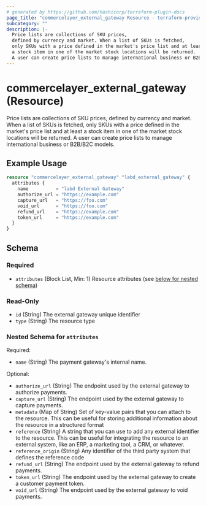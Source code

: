 ```yaml
---
# generated by https://github.com/hashicorp/terraform-plugin-docs
page_title: "commercelayer_external_gateway Resource - terraform-provider-commercelayer"
subcategory: ""
description: |-
  Price lists are collections of SKU prices,
  defined by currency and market. When a list of SKUs is fetched,
  only SKUs with a price defined in the market's price list and at least
  a stock item in one of the market stock locations will be returned.
  A user can create price lists to manage international business or B2B/B2C models.
---
```


# commercelayer_external_gateway (Resource)

Price lists are collections of SKU prices, 
		defined by currency and market. When a list of SKUs is fetched, 
		only SKUs with a price defined in the market's price list and at least 
		a stock item in one of the market stock locations will be returned. 
		A user can create price lists to manage international business or B2B/B2C models.

## Example Usage

```terraform
resource "commercelayer_external_gateway" "labd_external_gateway" {
  attributes {
    name          = "labd External Gateway"
    authorize_url = "https://example.com"
    capture_url   = "https://foo.com"
    void_url      = "https://foo.com"
    refund_url    = "https://example.com"
    token_url     = "https://example.com"
  }
}
```

<!-- schema generated by tfplugindocs -->
## Schema

### Required

- `attributes` (Block List, Min: 1) Resource attributes (see [below for nested schema](#nestedblock--attributes))

### Read-Only

- `id` (String) The external gateway unique identifier
- `type` (String) The resource type

<a id="nestedblock--attributes"></a>
### Nested Schema for `attributes`

Required:

- `name` (String) The payment gateway's internal name.

Optional:

- `authorize_url` (String) The endpoint used by the external gateway to authorize payments.
- `capture_url` (String) The endpoint used by the external gateway to capture payments.
- `metadata` (Map of String) Set of key-value pairs that you can attach to the resource. This can be useful for storing additional information about the resource in a structured format
- `reference` (String) A string that you can use to add any external identifier to the resource. This can be useful for integrating the resource to an external system, like an ERP, a marketing tool, a CRM, or whatever.
- `reference_origin` (String) Any identifier of the third party system that defines the reference code
- `refund_url` (String) The endpoint used by the external gateway to refund payments.
- `token_url` (String) The endpoint used by the external gateway to create a customer payment token.
- `void_url` (String) The endpoint used by the external gateway to void payments.
